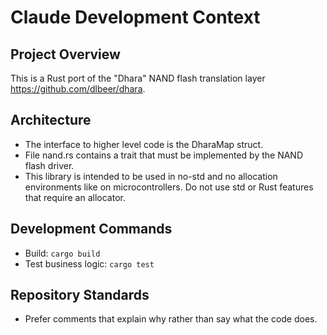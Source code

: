 # Claude Development Context

## Project Overview
This is a Rust port of the "Dhara" NAND flash translation layer https://github.com/dlbeer/dhara.

## Architecture
- The interface to higher level code is the DharaMap struct.
- File nand.rs contains a trait that must be implemented by the NAND flash driver.
- This library is intended to be used in no-std and no allocation environments like on microcontrollers.  Do not use std or Rust features that require an allocator.

## Development Commands
- Build: `cargo build`
- Test business logic: `cargo test`

## Repository Standards
- Prefer comments that explain why rather than say what the code does.

